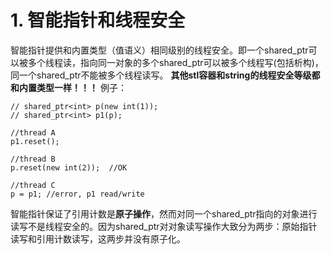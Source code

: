 # 1. 智能指针和线程安全
智能指针提供和内置类型（值语义）相同级别的线程安全。即一个shared_ptr可以被多个线程读，指向同一对象的多个shared_ptr可以被多个线程写(包括析构)，同一个shared_ptr不能被多个线程读写。
**其他stl容器和string的线程安全等级都和内置类型一样！！！**
例子：
```
// shared_ptr<int> p(new int(1));
// shared_ptr<int> p1(p);

//thread A
p1.reset();

//thread B
p.reset(new int(2));  //OK

//thread C
p = p1; //error, p1 read/write
```
智能指针保证了引用计数是**原子操作**，然而对同一个shared_ptr指向的对象进行读写不是线程安全的。因为shared_ptr对对象读写操作大致分为两步：原始指针读写和引用计数读写，这两步并没有原子化。
